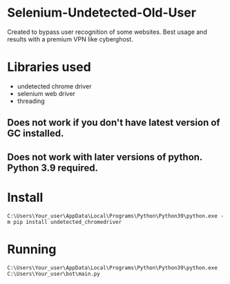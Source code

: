 # Selenium-Undetected-Old-User

Created to bypass user recognition of some websites. Best usage and results with a premium VPN like cyberghost.

# Libraries used
- undetected chrome driver
- selenium web driver
- threading

## Does not work if you don't have latest version of GC installed.
## Does not work with later versions of python. Python 3.9 required.

# Install
```
C:\Users\Your_user\AppData\Local\Programs\Python\Python39\python.exe -m pip install undetected_chromedriver
```

# Running
```
C:\Users\Your_user\AppData\Local\Programs\Python\Python39\python.exe C:\Users\Your_user\bot\main.py
```
